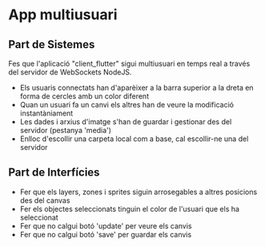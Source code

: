 # App multiusuari

## Part de Sistemes

Fes que l'aplicació "client_flutter" sigui multiusuari en temps real a través del servidor de WebSockets NodeJS.

- Els usuaris connectats han d'aparèixer a la barra superior a la dreta en forma de cercles amb un color diferent
- Quan un usuari fa un canvi els altres han de veure la modificació instantàniament
- Les dades i arxius d'imatge s'han de guardar i gestionar des del servidor (pestanya 'media')
- Enlloc d'escollir una carpeta local com a base, cal escollir-ne una del servidor

## Part de Interfícies

- Fer que els layers, zones i sprites siguin arrosegables a altres posicions des del canvas
- Fer els objectes seleccionats tinguin el color de l'usuari que els ha seleccionat
- Fer que no calgui botó 'update' per veure els canvis
- Fer que no calgui botó 'save' per guardar els canvis